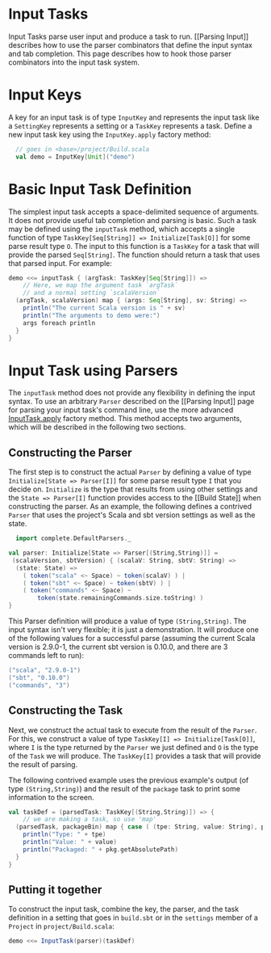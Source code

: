 [InputTask.apply]: http://harrah.github.com/xsbt/latest/api/sbt/InputTask$.html

# Input Tasks

Input Tasks parse user input and produce a task to run.  [[Parsing Input]] describes how to use the parser combinators that define the input syntax and tab completion.  This page describes how to hook those parser combinators into the input task system.

# Input Keys

A key for an input task is of type `InputKey` and represents the input task like a `SettingKey` represents a setting or a `TaskKey` represents a task.  Define a new input task key using the `InputKey.apply` factory method:

```scala
  // goes in <base>/project/Build.scala
  val demo = InputKey[Unit]("demo")
```

# Basic Input Task Definition

The simplest input task accepts a space-delimited sequence of arguments.  It does not provide useful tab completion and parsing is basic.  Such a task may be defined using the `inputTask` method, which accepts a single function of type `TaskKey[Seq[String]] => Initialize[Task[O]]` for some parse result type `O`.  The input to this function is a `TaskKey` for a task that will provide the parsed `Seq[String]`.  The function should return a task that uses that parsed input.  For example:

```scala
demo <<= inputTask { (argTask: TaskKey[Seq[String]]) =>
    // Here, we map the argument task `argTask`
    // and a normal setting `scalaVersion`
  (argTask, scalaVersion) map { (args: Seq[String], sv: String) =>
    println("The current Scala version is " + sv)
    println("The arguments to demo were:")
    args foreach println
  }
}
```

# Input Task using Parsers

The `inputTask` method does not provide any flexibility in defining the input syntax.  To use an arbitrary `Parser` described on the [[Parsing Input]] page for parsing your input task's command line, use the more advanced [InputTask.apply] factory method.  This method accepts two arguments, which will be described in the following two sections.

## Constructing the Parser

The first step is to construct the actual `Parser` by defining a value of type `Initialize[State => Parser[I]]` for some parse result type `I` that you decide on.  `Initialize` is the type that results from using other settings and the `State => Parser[I]` function provides access to the [[Build State]] when constructing the parser.  As an example, the following defines a contrived `Parser` that uses the project's Scala and sbt version settings as well as the state.

```scala
  import complete.DefaultParsers._

val parser: Initialize[State => Parser[(String,String)]] =
 (scalaVersion, sbtVersion) { (scalaV: String, sbtV: String) =>
  (state: State) =>
    ( token("scala" <~ Space) ~ token(scalaV) ) |
    ( token("sbt" <~ Space) ~ token(sbtV) ) |
    ( token("commands" <~ Space) ~
        token(state.remainingCommands.size.toString) )
}
```

This Parser definition will produce a value of type `(String,String)`.
The input syntax isn't very flexible; it is just a demonstration.
It will produce one of the following values for a successful parse (assuming the current Scala version is 2.9.0-1, the current sbt version is 0.10.0, and there are 3 commands left to run):
```scala
("scala", "2.9.0-1")
("sbt", "0.10.0")
("commands", "3")
```

## Constructing the Task

Next, we construct the actual task to execute from the result of the `Parser`.  For this, we construct a value of type `TaskKey[I] => Initialize[Task[O]]`, where `I` is the type returned by the `Parser` we just defined and `O` is the type of the `Task` we will produce.  The `TaskKey[I]` provides a task that will provide the result of parsing.

The following contrived example uses the previous example's output (of type `(String,String)`) and the result of the `package` task to print some information to the screen.

```scala
val taskDef = (parsedTask: TaskKey[(String,String)]) => {
    // we are making a task, so use 'map'
  (parsedTask, packageBin) map { case ( (tpe: String, value: String), pkg: File) =>
    println("Type: " + tpe)
    println("Value: " + value)
    println("Packaged: " + pkg.getAbsolutePath)
  }
}
```

## Putting it together

To construct the input task, combine the key, the parser, and the task definition in a setting that goes in `build.sbt` or in the `settings` member of a `Project` in `project/Build.scala`:

```scala
demo <<= InputTask(parser)(taskDef)
```